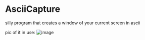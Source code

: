 # AsciiCapture
silly program that creates a window of your current screen in ascii

pic of it in use:
![image](https://github.com/daxmcpartland/AsciiCapture/assets/107806714/1fed77d7-8d7b-4ec9-890e-f4753fea0563)

